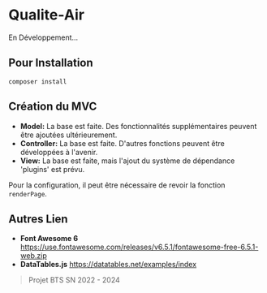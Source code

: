 # Qualite-Air

En Développement...

## Pour Installation
`composer install`

## Création du MVC 
- **Model:** La base est faite. Des fonctionnalités supplémentaires peuvent être ajoutées ultérieurement.
- **Controller:** La base est faite. D'autres fonctions peuvent être développées à l'avenir.
- **View:** La base est faite, mais l'ajout du système de dépendance 'plugins' est prévu.

Pour la configuration, il peut être nécessaire de revoir la fonction `renderPage`.


## Autres Lien
- **Font Awesome 6** https://use.fontawesome.com/releases/v6.5.1/fontawesome-free-6.5.1-web.zip
- **DataTables.js** https://datatables.net/examples/index


> Projet BTS SN 2022 - 2024

